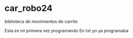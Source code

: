 # car_robo24
biblioteca de movimientos de carrito

Esta es mi primera vez programando 
En txt yo ya programaba

